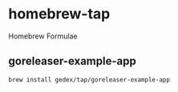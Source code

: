 homebrew-tap
============

Homebrew Formulae 

## goreleaser-example-app

```
brew install gedex/tap/goreleaser-example-app
```

